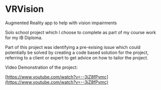 # VRVision
Augmented Reality app to help with vision impairments

Solo school project which I choose to complete as part of my course work for my IB Diploma.

Part of this project was identifying a pre-exising issue which could potentially be solved by creating a code based solution for the project, referring to a client or expert to get advice on how to tailor the project.

Video Demonstration of the project:

[https://www.youtube.com/watch?v=--3jZ8fPymc](https://www.youtube.com/watch?v=--3jZ8fPymc)
